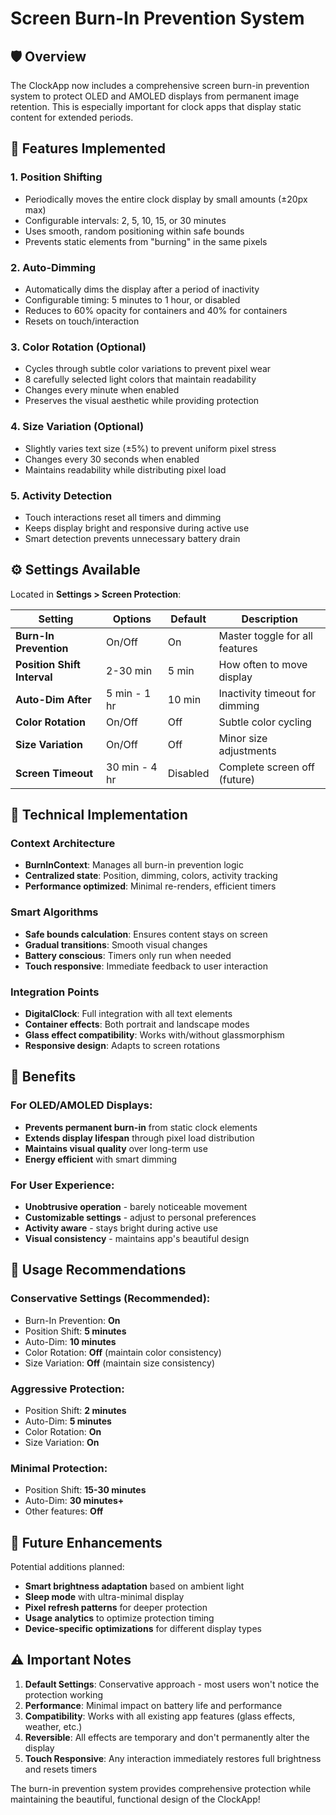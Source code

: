 # Screen Burn-In Prevention System

## 🛡️ Overview

The ClockApp now includes a comprehensive screen burn-in prevention system to protect OLED and AMOLED displays from permanent image retention. This is especially important for clock apps that display static content for extended periods.

## 🚀 Features Implemented

### 1. **Position Shifting**

- Periodically moves the entire clock display by small amounts (±20px max)
- Configurable intervals: 2, 5, 10, 15, or 30 minutes
- Uses smooth, random positioning within safe bounds
- Prevents static elements from "burning" in the same pixels

### 2. **Auto-Dimming**

- Automatically dims the display after a period of inactivity
- Configurable timing: 5 minutes to 1 hour, or disabled
- Reduces to 60% opacity for containers and 40% for containers
- Resets on touch/interaction

### 3. **Color Rotation** (Optional)

- Cycles through subtle color variations to prevent pixel wear
- 8 carefully selected light colors that maintain readability
- Changes every minute when enabled
- Preserves the visual aesthetic while providing protection

### 4. **Size Variation** (Optional)

- Slightly varies text size (±5%) to prevent uniform pixel stress
- Changes every 30 seconds when enabled
- Maintains readability while distributing pixel load

### 5. **Activity Detection**

- Touch interactions reset all timers and dimming
- Keeps display bright and responsive during active use
- Smart detection prevents unnecessary battery drain

## ⚙️ Settings Available

Located in **Settings > Screen Protection**:

| Setting                     | Options       | Default  | Description                    |
| --------------------------- | ------------- | -------- | ------------------------------ |
| **Burn-In Prevention**      | On/Off        | On       | Master toggle for all features |
| **Position Shift Interval** | 2-30 min      | 5 min    | How often to move display      |
| **Auto-Dim After**          | 5 min - 1 hr  | 10 min   | Inactivity timeout for dimming |
| **Color Rotation**          | On/Off        | Off      | Subtle color cycling           |
| **Size Variation**          | On/Off        | Off      | Minor size adjustments         |
| **Screen Timeout**          | 30 min - 4 hr | Disabled | Complete screen off (future)   |

## 🔧 Technical Implementation

### Context Architecture

- **BurnInContext**: Manages all burn-in prevention logic
- **Centralized state**: Position, dimming, colors, activity tracking
- **Performance optimized**: Minimal re-renders, efficient timers

### Smart Algorithms

- **Safe bounds calculation**: Ensures content stays on screen
- **Gradual transitions**: Smooth visual changes
- **Battery conscious**: Timers only run when needed
- **Touch responsive**: Immediate feedback to user interaction

### Integration Points

- **DigitalClock**: Full integration with all text elements
- **Container effects**: Both portrait and landscape modes
- **Glass effect compatibility**: Works with/without glassmorphism
- **Responsive design**: Adapts to screen rotations

## 🎯 Benefits

### For OLED/AMOLED Displays:

- **Prevents permanent burn-in** from static clock elements
- **Extends display lifespan** through pixel load distribution
- **Maintains visual quality** over long-term use
- **Energy efficient** with smart dimming

### For User Experience:

- **Unobtrusive operation** - barely noticeable movement
- **Customizable settings** - adjust to personal preferences
- **Activity aware** - stays bright during active use
- **Visual consistency** - maintains app's beautiful design

## 📱 Usage Recommendations

### Conservative Settings (Recommended):

- Burn-In Prevention: **On**
- Position Shift: **5 minutes**
- Auto-Dim: **10 minutes**
- Color Rotation: **Off** (maintain color consistency)
- Size Variation: **Off** (maintain size consistency)

### Aggressive Protection:

- Position Shift: **2 minutes**
- Auto-Dim: **5 minutes**
- Color Rotation: **On**
- Size Variation: **On**

### Minimal Protection:

- Position Shift: **15-30 minutes**
- Auto-Dim: **30 minutes+**
- Other features: **Off**

## 🔮 Future Enhancements

Potential additions planned:

- **Smart brightness adaptation** based on ambient light
- **Sleep mode** with ultra-minimal display
- **Pixel refresh patterns** for deeper protection
- **Usage analytics** to optimize protection timing
- **Device-specific optimizations** for different display types

## ⚠️ Important Notes

1. **Default Settings**: Conservative approach - most users won't notice the protection working
2. **Performance**: Minimal impact on battery life and performance
3. **Compatibility**: Works with all existing app features (glass effects, weather, etc.)
4. **Reversible**: All effects are temporary and don't permanently alter the display
5. **Touch Responsive**: Any interaction immediately restores full brightness and resets timers

The burn-in prevention system provides comprehensive protection while maintaining the beautiful, functional design of the ClockApp!
